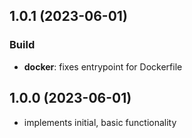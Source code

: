 ## 1.0.1 (2023-06-01)

### Build

- **docker**: fixes entrypoint for Dockerfile

## 1.0.0 (2023-06-01)

- implements initial, basic functionality
